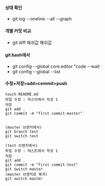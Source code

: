 #### 상태 확인
- git log --oneline --all --graph
#### 개별 커밋 비교
- git diff 해쉬값 해쉬값 


#### git bash에서 
- git config --global core.editor "code --wait
- git config --global --list

#### 수정>저장>add>commit>push
```
touch README.md
파일 수정 : 마스터에서 작성 1
저장
git add . 
git commit -m "first commit-master"


(master 브랜치에서)
git branch test
git switch test

(test 브랜치에서)
파일 수정 : 테스트에서 작성 1
저장
git add .
git commit -m "first commit-test"
git switch master
(master 브랜치로 복귀)
git switch master
```
